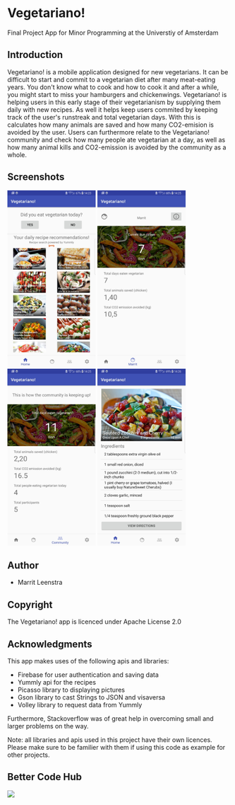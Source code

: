 # Vegetariano!
Final Project App for Minor Programming at the Universtiy of Amsterdam

## Introduction
Vegetariano! is a mobile application designed for new vegetarians. It can be difficult to start and commit to a vegetarian diet after many meat-eating years. You don't know what to cook and how to cook it and after a while, you might start to miss your hamburgers and chickenwings. Vegetariano! is helping users in this early stage of their vegetarianism by supplying them daily with new recipes. As well it helps keep users commited by keeping track of the user's runstreak and total vegetarian days. With this is calculates how many animals are saved and how many CO2-emision is avoided by the user. Users can furthermore relate to the Vegetariano! community and check how many people ate vegetarian at a day, as well as how many animal kills and CO2-emission is avoided by the community as a whole. 

## Screenshots
<img src='https://github.com/MarritL/MarritLeenstrapset62/blob/master/Screenshots/Home.jpg' width="200" height="400"> <img src='https://github.com/MarritL/MarritLeenstrapset62/blob/master/Screenshots/User.jpg' width="200" height="400"> <img src='https://github.com/MarritL/MarritLeenstrapset62/blob/master/Screenshots/Community.jpg' width="200" height="400"> <img src='https://github.com/MarritL/MarritLeenstrapset62/blob/master/Screenshots/Recipe.jpg' width="200" height="400">

## Author
* Marrit Leenstra

## Copyright
The Vegetariano! app is licenced under Apache License 2.0

## Acknowledgments
This app makes uses of the following apis and libraries:
* Firebase for user authentication and saving data
* Yummly api for the recipes
* Picasso library to displaying pictures
* Gson library to cast Strings to JSON and visaversa
* Volley library to request data from Yummly

Furthermore, Stackoverflow was of great help in overcoming small and larger problems on the way. 

Note: all libraries and apis used in this project have their own licences. Please make sure to be familier with them if using this code as example for other projects.

## Better Code Hub
<img src='https://bettercodehub.com/edge/badge/MarritL/MarritLeenstrapset62?branch=master'>
